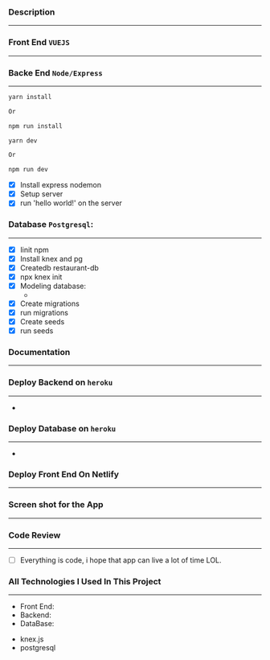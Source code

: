 ### Description

---

### Front End `VUEJS`

---

### Backe End `Node/Express`

---

```sh
yarn install

Or

npm run install
```

```sh
yarn dev

Or

npm run dev
```

- [x] Install express nodemon
- [x] Setup server
- [x] run 'hello world!' on the server

### Database `Postgresql`:

---

- [x] Iinit npm
- [x] Install knex and pg
- [x] Createdb restaurant-db
- [x] npx knex init
- [x] Modeling database:
  - [](https://www.lucidchart.com/invitations/accept/41a10131-9dfc-4b4e-a00e-e8c956b5b1ea)
- [x] Create migrations
- [x] run migrations
- [x] Create seeds
- [x] run seeds

### Documentation

---

### Deploy Backend on `heroku`

---

- [](https://restaurant-webapp-server.herokuapp.com/)

### Deploy Database on `heroku`

---

- [](https://restaurant-webapp-server.herokuapp.com/)

### Deploy Front End On Netlify

---

### Screen shot for the App

---

### Code Review

---

- [ ] Everything is code, i hope that app can live a lot of time LOL.

### All Technologies I Used In This Project

---

- Front End:
- Backend:
- DataBase:

* knex.js
* postgresql
